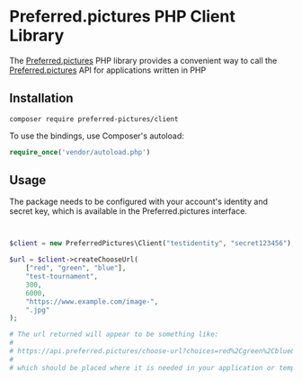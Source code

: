 # Preferred.pictures PHP Client Library

The [Preferred.pictures](https://preferred.pictures) PHP library provides a convenient way to call the
[Preferred.pictures](https://preferred.pictures) API for applications written in PHP

## Installation

```
composer require preferred-pictures/client
```

To use the bindings, use Composer's autoload:

```php
require_once('vendor/autoload.php')
```

## Usage

The package needs to be configured with your account's identity and
secret key, which is available in the Preferred.pictures interface.

```php


$client = new PreferredPictures\Client("testidentity", "secret123456");

$url = $client->createChooseUrl(
    ["red", "green", "blue"],
    "test-tournament",
    300,
    6000,
    "https://www.example.com/image-",
    ".jpg"
);

# The url returned will appear to be something like:
#
# https://api.preferred.pictures/choose-url?choices=red%2Cgreen%2Cblue&tournament=testing&expiration=[EXPIRATION]&uid=[UNIQUEID]&ttl=600&prefix=https%3A%2F%2Fexample.com%2Fjacket-&suffix=.jpg&identity=test-identity&signature=[SIGNATURE]
#
# which should be placed where it is needed in your application or templates.
```
